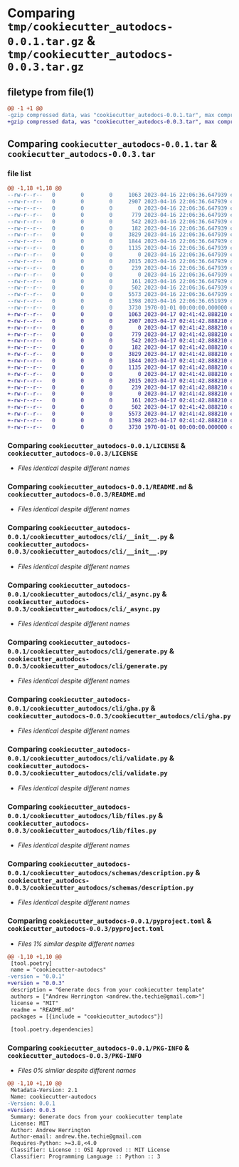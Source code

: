 # Comparing `tmp/cookiecutter_autodocs-0.0.1.tar.gz` & `tmp/cookiecutter_autodocs-0.0.3.tar.gz`

## filetype from file(1)

```diff
@@ -1 +1 @@
-gzip compressed data, was "cookiecutter_autodocs-0.0.1.tar", max compression
+gzip compressed data, was "cookiecutter_autodocs-0.0.3.tar", max compression
```

## Comparing `cookiecutter_autodocs-0.0.1.tar` & `cookiecutter_autodocs-0.0.3.tar`

### file list

```diff
@@ -1,18 +1,18 @@
--rw-r--r--   0        0        0     1063 2023-04-16 22:06:36.647939 cookiecutter_autodocs-0.0.1/LICENSE
--rw-r--r--   0        0        0     2907 2023-04-16 22:06:36.647939 cookiecutter_autodocs-0.0.1/README.md
--rw-r--r--   0        0        0        0 2023-04-16 22:06:36.647939 cookiecutter_autodocs-0.0.1/cookiecutter_autodocs/__init__.py
--rw-r--r--   0        0        0      779 2023-04-16 22:06:36.647939 cookiecutter_autodocs-0.0.1/cookiecutter_autodocs/cli/__init__.py
--rw-r--r--   0        0        0      542 2023-04-16 22:06:36.647939 cookiecutter_autodocs-0.0.1/cookiecutter_autodocs/cli/_async.py
--rw-r--r--   0        0        0      182 2023-04-16 22:06:36.647939 cookiecutter_autodocs-0.0.1/cookiecutter_autodocs/cli/app.py
--rw-r--r--   0        0        0     3829 2023-04-16 22:06:36.647939 cookiecutter_autodocs-0.0.1/cookiecutter_autodocs/cli/generate.py
--rw-r--r--   0        0        0     1844 2023-04-16 22:06:36.647939 cookiecutter_autodocs-0.0.1/cookiecutter_autodocs/cli/gha.py
--rw-r--r--   0        0        0     1135 2023-04-16 22:06:36.647939 cookiecutter_autodocs-0.0.1/cookiecutter_autodocs/cli/validate.py
--rw-r--r--   0        0        0        0 2023-04-16 22:06:36.647939 cookiecutter_autodocs-0.0.1/cookiecutter_autodocs/lib/__init__.py
--rw-r--r--   0        0        0     2015 2023-04-16 22:06:36.647939 cookiecutter_autodocs-0.0.1/cookiecutter_autodocs/lib/files.py
--rw-r--r--   0        0        0      239 2023-04-16 22:06:36.647939 cookiecutter_autodocs-0.0.1/cookiecutter_autodocs/lib/typing.py
--rw-r--r--   0        0        0        0 2023-04-16 22:06:36.647939 cookiecutter_autodocs-0.0.1/cookiecutter_autodocs/py.typed
--rw-r--r--   0        0        0      161 2023-04-16 22:06:36.647939 cookiecutter_autodocs-0.0.1/cookiecutter_autodocs/schemas/__init__.py
--rw-r--r--   0        0        0      502 2023-04-16 22:06:36.647939 cookiecutter_autodocs-0.0.1/cookiecutter_autodocs/schemas/_base.py
--rw-r--r--   0        0        0     5573 2023-04-16 22:06:36.647939 cookiecutter_autodocs-0.0.1/cookiecutter_autodocs/schemas/description.py
--rw-r--r--   0        0        0     1398 2023-04-16 22:06:36.651939 cookiecutter_autodocs-0.0.1/pyproject.toml
--rw-r--r--   0        0        0     3730 1970-01-01 00:00:00.000000 cookiecutter_autodocs-0.0.1/PKG-INFO
+-rw-r--r--   0        0        0     1063 2023-04-17 02:41:42.888210 cookiecutter_autodocs-0.0.3/LICENSE
+-rw-r--r--   0        0        0     2907 2023-04-17 02:41:42.888210 cookiecutter_autodocs-0.0.3/README.md
+-rw-r--r--   0        0        0        0 2023-04-17 02:41:42.888210 cookiecutter_autodocs-0.0.3/cookiecutter_autodocs/__init__.py
+-rw-r--r--   0        0        0      779 2023-04-17 02:41:42.888210 cookiecutter_autodocs-0.0.3/cookiecutter_autodocs/cli/__init__.py
+-rw-r--r--   0        0        0      542 2023-04-17 02:41:42.888210 cookiecutter_autodocs-0.0.3/cookiecutter_autodocs/cli/_async.py
+-rw-r--r--   0        0        0      182 2023-04-17 02:41:42.888210 cookiecutter_autodocs-0.0.3/cookiecutter_autodocs/cli/app.py
+-rw-r--r--   0        0        0     3829 2023-04-17 02:41:42.888210 cookiecutter_autodocs-0.0.3/cookiecutter_autodocs/cli/generate.py
+-rw-r--r--   0        0        0     1844 2023-04-17 02:41:42.888210 cookiecutter_autodocs-0.0.3/cookiecutter_autodocs/cli/gha.py
+-rw-r--r--   0        0        0     1135 2023-04-17 02:41:42.888210 cookiecutter_autodocs-0.0.3/cookiecutter_autodocs/cli/validate.py
+-rw-r--r--   0        0        0        0 2023-04-17 02:41:42.888210 cookiecutter_autodocs-0.0.3/cookiecutter_autodocs/lib/__init__.py
+-rw-r--r--   0        0        0     2015 2023-04-17 02:41:42.888210 cookiecutter_autodocs-0.0.3/cookiecutter_autodocs/lib/files.py
+-rw-r--r--   0        0        0      239 2023-04-17 02:41:42.888210 cookiecutter_autodocs-0.0.3/cookiecutter_autodocs/lib/typing.py
+-rw-r--r--   0        0        0        0 2023-04-17 02:41:42.888210 cookiecutter_autodocs-0.0.3/cookiecutter_autodocs/py.typed
+-rw-r--r--   0        0        0      161 2023-04-17 02:41:42.888210 cookiecutter_autodocs-0.0.3/cookiecutter_autodocs/schemas/__init__.py
+-rw-r--r--   0        0        0      502 2023-04-17 02:41:42.888210 cookiecutter_autodocs-0.0.3/cookiecutter_autodocs/schemas/_base.py
+-rw-r--r--   0        0        0     5573 2023-04-17 02:41:42.888210 cookiecutter_autodocs-0.0.3/cookiecutter_autodocs/schemas/description.py
+-rw-r--r--   0        0        0     1398 2023-04-17 02:41:42.888210 cookiecutter_autodocs-0.0.3/pyproject.toml
+-rw-r--r--   0        0        0     3730 1970-01-01 00:00:00.000000 cookiecutter_autodocs-0.0.3/PKG-INFO
```

### Comparing `cookiecutter_autodocs-0.0.1/LICENSE` & `cookiecutter_autodocs-0.0.3/LICENSE`

 * *Files identical despite different names*

### Comparing `cookiecutter_autodocs-0.0.1/README.md` & `cookiecutter_autodocs-0.0.3/README.md`

 * *Files identical despite different names*

### Comparing `cookiecutter_autodocs-0.0.1/cookiecutter_autodocs/cli/__init__.py` & `cookiecutter_autodocs-0.0.3/cookiecutter_autodocs/cli/__init__.py`

 * *Files identical despite different names*

### Comparing `cookiecutter_autodocs-0.0.1/cookiecutter_autodocs/cli/_async.py` & `cookiecutter_autodocs-0.0.3/cookiecutter_autodocs/cli/_async.py`

 * *Files identical despite different names*

### Comparing `cookiecutter_autodocs-0.0.1/cookiecutter_autodocs/cli/generate.py` & `cookiecutter_autodocs-0.0.3/cookiecutter_autodocs/cli/generate.py`

 * *Files identical despite different names*

### Comparing `cookiecutter_autodocs-0.0.1/cookiecutter_autodocs/cli/gha.py` & `cookiecutter_autodocs-0.0.3/cookiecutter_autodocs/cli/gha.py`

 * *Files identical despite different names*

### Comparing `cookiecutter_autodocs-0.0.1/cookiecutter_autodocs/cli/validate.py` & `cookiecutter_autodocs-0.0.3/cookiecutter_autodocs/cli/validate.py`

 * *Files identical despite different names*

### Comparing `cookiecutter_autodocs-0.0.1/cookiecutter_autodocs/lib/files.py` & `cookiecutter_autodocs-0.0.3/cookiecutter_autodocs/lib/files.py`

 * *Files identical despite different names*

### Comparing `cookiecutter_autodocs-0.0.1/cookiecutter_autodocs/schemas/description.py` & `cookiecutter_autodocs-0.0.3/cookiecutter_autodocs/schemas/description.py`

 * *Files identical despite different names*

### Comparing `cookiecutter_autodocs-0.0.1/pyproject.toml` & `cookiecutter_autodocs-0.0.3/pyproject.toml`

 * *Files 1% similar despite different names*

```diff
@@ -1,10 +1,10 @@
 [tool.poetry]
 name = "cookiecutter-autodocs"
-version = "0.0.1"
+version = "0.0.3"
 description = "Generate docs from your cookiecutter template"
 authors = ["Andrew Herrington <andrew.the.techie@gmail.com>"]
 license = "MIT"
 readme = "README.md"
 packages = [{include = "cookiecutter_autodocs"}]
 
 [tool.poetry.dependencies]
```

### Comparing `cookiecutter_autodocs-0.0.1/PKG-INFO` & `cookiecutter_autodocs-0.0.3/PKG-INFO`

 * *Files 0% similar despite different names*

```diff
@@ -1,10 +1,10 @@
 Metadata-Version: 2.1
 Name: cookiecutter-autodocs
-Version: 0.0.1
+Version: 0.0.3
 Summary: Generate docs from your cookiecutter template
 License: MIT
 Author: Andrew Herrington
 Author-email: andrew.the.techie@gmail.com
 Requires-Python: >=3.8,<4.0
 Classifier: License :: OSI Approved :: MIT License
 Classifier: Programming Language :: Python :: 3
```

